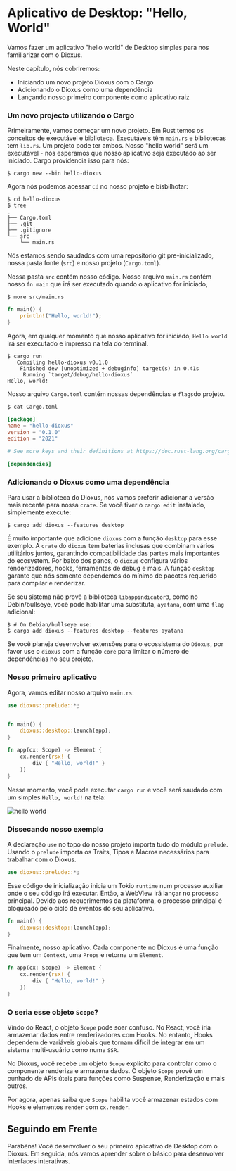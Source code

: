 # Aplicativo de Desktop: "Hello, World"

Vamos fazer um aplicativo "hello world" de Desktop simples para nos familiarizar com o Dioxus.

Neste capítulo, nós cobriremos:

- Iniciando um novo projeto Dioxus com o Cargo
- Adicionando o Dioxus como uma dependência
- Lançando nosso primeiro componente como aplicativo raiz

### Um novo projecto utilizando o Cargo

Primeiramente, vamos começar um novo projeto. Em Rust temos os conceitos de executável e biblioteca. Executáveis têm `main.rs` e bibliotecas tem `lib.rs`. Um projeto pode ter ambos. Nosso "hello world" será um executável - nós esperamos que nosso aplicativo seja executado ao ser iniciado. Cargo providencia isso para nós:

```shell
$ cargo new --bin hello-dioxus
```

Agora nós podemos acessar `cd` no nosso projeto e bisbilhotar:

```shell
$ cd hello-dioxus
$ tree
.
├── Cargo.toml
├── .git
├── .gitignore
└── src
    └── main.rs
```

Nós estamos sendo saudados com uma repositório git pre-inicializado, nossa pasta fonte (`src`) e nosso projeto (`Cargo.toml`).

Nossa pasta `src` contém nosso código. Nosso arquivo `main.rs` contém nosso `fn main` que irá ser executado quando o aplicativo for iniciado,

```shell
$ more src/main.rs
```

```rust
fn main() {
    println!("Hello, world!");
}
```

Agora, em qualquer momento que nosso aplicativo for iniciado, `Hello world` irá ser executado e impresso na tela do terminal.

```shell
$ cargo run
   Compiling hello-dioxus v0.1.0
    Finished dev [unoptimized + debuginfo] target(s) in 0.41s
     Running `target/debug/hello-dioxus`
Hello, world!
```

Nosso arquivo `Cargo.toml` contém nossas dependências e `flags`do projeto.

```shell
$ cat Cargo.toml
```

```toml
[package]
name = "hello-dioxus"
version = "0.1.0"
edition = "2021"

# See more keys and their definitions at https://doc.rust-lang.org/cargo/reference/manifest.html

[dependencies]

```

### Adicionando o Dioxus como uma dependência

Para usar a biblioteca do Dioxus, nós vamos preferir adicionar a versão mais recente para nossa `crate`. Se você tiver o `cargo edit` instalado, simplemente execute:

```shell
$ cargo add dioxus --features desktop
```

É muito importante que adicione `dioxus` com a função `desktop` para esse exemplo. A `crate` do `dioxus` tem baterias inclusas que combinam vários utilitários juntos, garantindo compatibilidade das partes mais importantes do ecosystem. Por baixo dos panos, o `dioxus` configura vários renderizadores, hooks, ferramentas de debug e mais. A função `desktop` garante que nós somente dependemos do mínimo de pacotes requerido para compilar e renderizar.

Se seu sistema não provê a biblioteca `libappindicator3`, como no Debin/bullseye, você pode habilitar uma substituta, `ayatana`, com uma `flag` adicional:

```shell
$ # On Debian/bullseye use:
$ cargo add dioxus --features desktop --features ayatana
```

Se você planeja desenvolver extensões para o ecossistema do `Dioxus`, por favor use o `dioxus` com a função `core` para limitar o número de dependências no seu projeto.

### Nosso primeiro aplicativo

Agora, vamos editar nosso arquivo `main.rs`:

```rust
use dioxus::prelude::*;


fn main() {
    dioxus::desktop::launch(app);
}

fn app(cx: Scope) -> Element {
    cx.render(rsx! (
        div { "Hello, world!" }
    ))
}
```

Nesse momento, você pode executar `cargo run` e você será saudado com um simples `Hello, world!` na tela:

![hello world](images/helloworld.png)

### Dissecando nosso exemplo

A declaração `use` no topo do nosso projeto importa tudo do módulo `prelude`. Usando o `prelude` importa os Traits, Tipos e Macros necessários para trabalhar com o Dioxus.

```rust
use dioxus::prelude::*;
```

Esse código de inicialização inicia um Tokio `runtime` num processo auxiliar onde o seu código irá executar. Então, a WebView irá lançar no processo principal. Devido aos requerimentos da plataforma, o processo principal é bloqueado pelo ciclo de eventos do seu aplicativo.

```rust
fn main() {
    dioxus::desktop::launch(app);
}
```

Finalmente, nosso aplicativo. Cada componente no Dioxus é uma função que tem um `Context`, uma `Props` e retorna um `Element`.

```rust
fn app(cx: Scope) -> Element {
    cx.render(rsx! {
        div { "Hello, world!" }
    })
}
```

### O seria esse objeto `Scope`?

Vindo do React, o objeto `Scope` pode soar confuso. No React, você iria armazenar dados entre renderizadores com Hooks. No entanto, Hooks dependem de variáveis globais que tornam difícil de integrar em um sistema multi-usuário como numa `SSR`.

No Dioxus, você recebe um objeto `Scope` explícito para controlar como o componente renderiza e armazena dados. O objeto `Scope` provê um punhado de APIs úteis para funções como Suspense, Renderização e mais outros.

Por agora, apenas saiba que `Scope` habilita você armazenar estados com Hooks e elementos `render` com `cx.render`.

## Seguindo em Frente

Parabéns! Você desenvolver o seu primeiro aplicativo de Desktop com o Dioxus. Em seguida, nós vamos aprender sobre o básico para desenvolver interfaces interativas.
